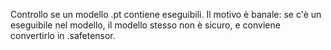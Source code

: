 Controllo se un modello .pt contiene eseguibili.
Il motivo è banale: se c'è un eseguibile nel modello, il modello stesso non è sicuro, e conviene convertirlo in .safetensor.
